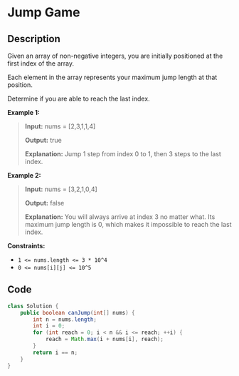 # Jump Game

## Description

Given an array of non-negative integers, you are initially positioned at the first index of the array.

Each element in the array represents your maximum jump length at that position.

Determine if you are able to reach the last index.

**Example 1:**

> **Input:** nums = \[2,3,1,1,4\] 
>
> **Output:** true 
>
> **Explanation:** Jump 1 step from index 0 to 1, then 3 steps to the last index.

**Example 2:**

> **Input:** nums = \[3,2,1,0,4\] 
>
> **Output:** false 
>
> **Explanation:** You will always arrive at index 3 no matter what. Its maximum jump length is 0, which makes it impossible to reach the last index.

**Constraints:**

* `1 <= nums.length <= 3 * 10^4`
* `0 <= nums[i][j] <= 10^5`

## **Code**

```java
class Solution {
    public boolean canJump(int[] nums) {
        int n = nums.length;
        int i = 0;
        for (int reach = 0; i < n && i <= reach; ++i) {
            reach = Math.max(i + nums[i], reach);
        }
        return i == n;
    }
}
```

